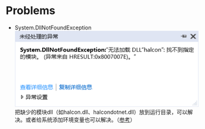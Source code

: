 # Problems

- System.DllNotFoundException  
![](https://github.com/zhengDaFeng/PleaseCallMeSuperDG/blob/master/Halcon/Image/Exception/System.DllNotFoundException.PNG)  
把缺少的模块dll（如halcon.dll、halcondotnet.dll）放到运行目录，可以解决。或者给系统添加环境变量也可以解决。（[参考](https://www.51halcon.com/thread-997-1-1.html "参考")）  